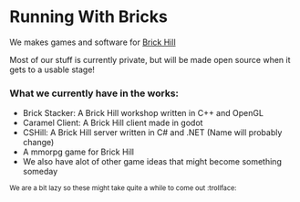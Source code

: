 # Running With Bricks

We makes games and software for [Brick Hill](https://brick-hill.com)

Most of our stuff is currently private, but will be made open source when it gets to a usable stage!

 
  
### What we currently have in the works:
- Brick Stacker: A Brick Hill workshop written in C++ and OpenGL
- Caramel Client: A Brick Hill client made in godot
- CSHill: A Brick Hill server written in C# and .NET (Name will probably change)
- A mmorpg game for Brick Hill
- We also have alot of other game ideas that might become something someday

<sub>We are a bit lazy so these might take quite a while to come out :trollface:</sub>
